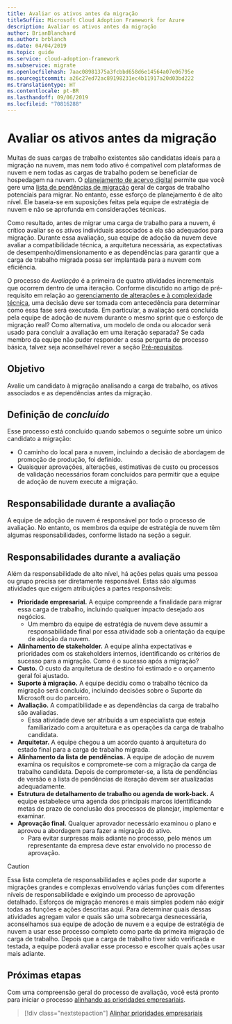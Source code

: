 ```yaml
---
title: Avaliar os ativos antes da migração
titleSuffix: Microsoft Cloud Adoption Framework for Azure
description: Avaliar os ativos antes da migração
author: BrianBlanchard
ms.author: brblanch
ms.date: 04/04/2019
ms.topic: guide
ms.service: cloud-adoption-framework
ms.subservice: migrate
ms.openlocfilehash: 7aac08981375a3fcbbd658d6e14564a07e06795e
ms.sourcegitcommit: a26c27ed72ac89198231ec4b11917a20d03bd222
ms.translationtype: HT
ms.contentlocale: pt-BR
ms.lasthandoff: 09/06/2019
ms.locfileid: "70816288"
---
```

# <a name="assess-assets-prior-to-migration"></a>Avaliar os ativos antes da migração

Muitas de suas cargas de trabalho existentes são candidatas ideais para a migração na nuvem, mas nem todo ativo é compatível com plataformas de nuvem e nem todas as cargas de trabalho podem se beneficiar de hospedagem na nuvem. O [planejamento de acervo digital](../../../digital-estate/index.md) permite que você gere uma [lista de pendências de migração](../prerequisites/technical-complexity.md#migration-backlog-aligning-business-priorities-and-timing) geral de cargas de trabalho potenciais para migrar. No entanto, esse esforço de planejamento é de alto nível. Ele baseia-se em suposições feitas pela equipe de estratégia de nuvem e não se aprofunda em considerações técnicas.

Como resultado, antes de migrar uma carga de trabalho para a nuvem, é crítico avaliar se os ativos individuais associados a ela são adequados para migração. Durante essa avaliação, sua equipe de adoção da nuvem deve avaliar a compatibilidade técnica, a arquitetura necessária, as expectativas de desempenho/dimensionamento e as dependências para garantir que a carga de trabalho migrada possa ser implantada para a nuvem com eficiência.

O processo de *Avaliação* é a primeira de quatro atividades incrementais que ocorrem dentro de uma iteração. Conforme discutido no artigo de pré-requisito em relação ao [gerenciamento de alterações e à complexidade técnica](../prerequisites/technical-complexity.md), uma decisão deve ser tomada com antecedência para determinar como essa fase será executada. Em particular, a avaliação será concluída pela equipe de adoção de nuvem durante o mesmo sprint que o esforço de migração real? Como alternativa, um modelo de onda ou alocador será usado para concluir a avaliação em uma iteração separada? Se cada membro da equipe não puder responder a essa pergunta de processo básica, talvez seja aconselhável rever a seção [Pré-requisitos](../prerequisites/index.md).

## <a name="objective"></a>Objetivo

Avalie um candidato à migração analisando a carga de trabalho, os ativos associados e as dependências antes da migração.

## <a name="definition-of-done"></a>Definição de *concluído*

Esse processo está concluído quando sabemos o seguinte sobre um único candidato a migração:

- O caminho do local para a nuvem, incluindo a decisão de abordagem de promoção de produção, foi definido.
- Quaisquer aprovações, alterações, estimativas de custo ou processos de validação necessários foram concluídos para permitir que a equipe de adoção de nuvem execute a migração.

## <a name="accountability-during-assessment"></a>Responsabilidade durante a avaliação

A equipe de adoção de nuvem é responsável por todo o processo de avaliação. No entanto, os membros da equipe de estratégia de nuvem têm algumas responsabilidades, conforme listado na seção a seguir.

## <a name="responsibilities-during-assessment"></a>Responsabilidades durante a avaliação

Além da responsabilidade de alto nível, há ações pelas quais uma pessoa ou grupo precisa ser diretamente responsável. Estas são algumas atividades que exigem atribuições a partes responsáveis:

- **Prioridade empresarial.** A equipe compreende a finalidade para migrar essa carga de trabalho, incluindo qualquer impacto desejado aos negócios.
  - Um membro da equipe de estratégia de nuvem deve assumir a responsabilidade final por essa atividade sob a orientação da equipe de adoção da nuvem.
- **Alinhamento de stakeholder.** A equipe alinha expectativas e prioridades com os stakeholders internos, identificando os critérios de sucesso para a migração. Como é o sucesso após a migração?
- **Custo.** O custo da arquitetura de destino foi estimado e o orçamento geral foi ajustado.
- **Suporte à migração.** A equipe decidiu como o trabalho técnico da migração será concluído, incluindo decisões sobre o Suporte da Microsoft ou do parceiro.
- **Avaliação.** A compatibilidade e as dependências da carga de trabalho são avaliadas.
  - Essa atividade deve ser atribuída a um especialista que esteja familiarizado com a arquitetura e as operações da carga de trabalho candidata.
- **Arquitetar.** A equipe chegou a um acordo quanto à arquitetura do estado final para a carga de trabalho migrada.
- **Alinhamento da lista de pendências.** A equipe de adoção de nuvem examina os requisitos e compromete-se com a migração da carga de trabalho candidata. Depois de comprometer-se, a lista de pendências de versão e a lista de pendências de iteração devem ser atualizadas adequadamente.
- **Estrutura de detalhamento de trabalho ou agenda de work-back.** A equipe estabelece uma agenda dos principais marcos identificando metas de prazo de conclusão dos processos de planejar, implementar e examinar.
- **Aprovação final.** Qualquer aprovador necessário examinou o plano e aprovou a abordagem para fazer a migração do ativo.
  - Para evitar surpresas mais adiante no processo, pelo menos um representante da empresa deve estar envolvido no processo de aprovação.

> [!CAUTION]
> Essa lista completa de responsabilidades e ações pode dar suporte a migrações grandes e complexas envolvendo várias funções com diferentes níveis de responsabilidade e exigindo um processo de aprovação detalhado. Esforços de migração menores e mais simples podem não exigir todas as funções e ações descritas aqui. Para determinar quais dessas atividades agregam valor e quais são uma sobrecarga desnecessária, aconselhamos sua equipe de adoção de nuvem e a equipe de estratégia de nuvem a usar esse processo completo como parte da primeira migração de carga de trabalho. Depois que a carga de trabalho tiver sido verificada e testada, a equipe poderá avaliar esse processo e escolher quais ações usar mais adiante.

## <a name="next-steps"></a>Próximas etapas

Com uma compreensão geral do processo de avaliação, você está pronto para iniciar o processo [alinhando as prioridades empresariais](./business-priorities.md).

> [!div class="nextstepaction"]
> [Alinhar prioridades empresariais](./business-priorities.md)
